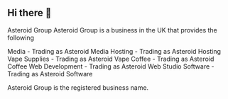 ## Hi there 👋

Asteroid Group
  Asteroid Group is a business in the UK that provides the following

  Media - Trading as Asteroid Media
  Hosting - Trading as Asteroid Hosting
  Vape Supplies - Trading as Asteroid Vape
  Coffee - Trading as Asteroid Coffee
  Web Development - Trading as Asteroid Web Studio
  Software - Trading as Asteroid Software


Asteroid Group is the registered business name.

<!--

**Here are some ideas to get you started:**

🙋‍♀️ A short introduction - what is your organization all about?
🌈 Contribution guidelines - how can the community get involved?
👩‍💻 Useful resources - where can the community find your docs? Is there anything else the community should know?
🍿 Fun facts - what does your team eat for breakfast?
🧙 Remember, you can do mighty things with the power of [Markdown](https://docs.github.com/github/writing-on-github/getting-started-with-writing-and-formatting-on-github/basic-writing-and-formatting-syntax)
-->
